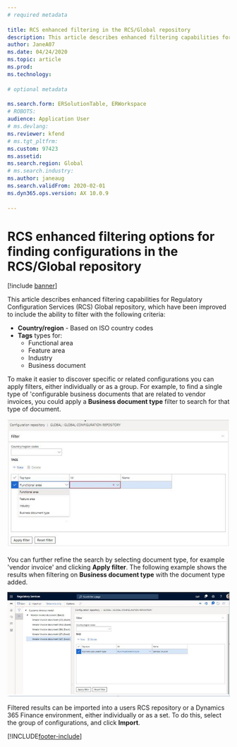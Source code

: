 ```yaml
---
# required metadata

title: RCS enhanced filtering in the RCS/Global repository
description: This article describes enhanced filtering capabilities for the RCS Global repository, which have been improved to include the additional filters.
author: JaneA07      
ms.date: 04/24/2020
ms.topic: article
ms.prod: 
ms.technology: 

# optional metadata

ms.search.form: ERSolutionTable, ERWorkspace
# ROBOTS: 
audience: Application User
# ms.devlang: 
ms.reviewer: kfend
# ms.tgt_pltfrm: 
ms.custom: 97423
ms.assetid: 
ms.search.region: Global
# ms.search.industry: 
ms.author: janeaug
ms.search.validFrom: 2020-02-01
ms.dyn365.ops.version: AX 10.0.9

---
```


# RCS enhanced filtering options for finding configurations in the RCS/Global repository

[!include [banner](../includes/banner.md)]

This article describes enhanced filtering capabilities for Regulatory Configuration Services (RCS) Global repository, which have been improved to include the ability to filter with the following criteria: 
- **Country/region** - Based on ISO country codes  
- **Tags** types for:
  - Functional area
  - Feature area
  - Industry 
  - Business document 

To make it easier to discover specific or related configurations you can apply filters, either individually or as a group. For example, to find a single type of 'configurable business documents that are related to vendor invoices, you could apply a **Business document type** filter to search for that type of document. 

[![Filter section for Global repository.](media/rcs-enhanced-filter-section.JPG)](./media/rcs-enhanced-filter-section.JPG) 

You can further refine the search by selecting document type, for example 'vendor invoice' and clicking **Apply filter**. The following example shows the results when filtering on **Business document type** with the document type added. 

[![Applied filter and Import for business document type.](media/rcs-enhanced-filtering-applied.JPG)](./media/rcs-enhanced-filtering-applied.JPG) 

Filtered results can be imported into a users RCS repository or a Dynamics 365 Finance environment, either individually or as a set. To do this, select the group of configurations, and click **Import**.


[!INCLUDE[footer-include](../../includes/footer-banner.md)]
